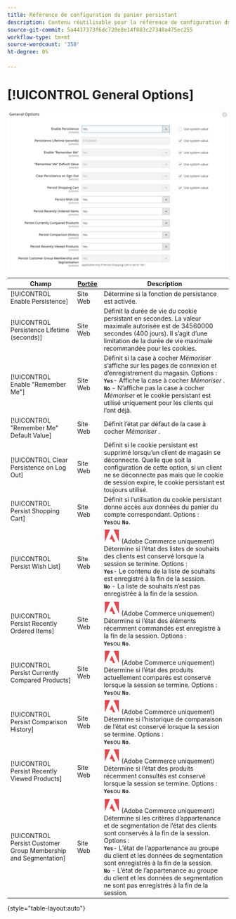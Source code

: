 ```yaml
---
title: Référence de configuration du panier persistant
description: Contenu réutilisable pour la référence de configuration du panier persistant.
source-git-commit: 5a4417373f6dc720e8e14f883c27348a475ec255
workflow-type: tm+mt
source-wordcount: '358'
ht-degree: 0%

---
```



# [!UICONTROL General Options]

![Options générales](/help/configuration-reference/customers/assets/persistent-shopping-cart-general.png)<!-- zoom -->

<!-- [General Options](https://experienceleague.adobe.com/fr/docs/commerce-admin/stores-sales/point-of-purchase/cart/cart-persistent#configure-a-persistent-cart) -->

| Champ | [Portée](/help/getting-started/websites-stores-views.md#scope-settings) | Description |
|--- |------------------------------------------------------------------------|--- |
| [!UICONTROL Enable Persistence] | Site Web | Détermine si la fonction de persistance est activée. |
| [!UICONTROL Persistence Lifetime (seconds)] | Site Web | Définit la durée de vie du cookie persistant en secondes. La valeur maximale autorisée est de 34560000 secondes (400 jours). Il s’agit d’une limitation de la durée de vie maximale recommandée pour les cookies. |
| [!UICONTROL Enable "Remember Me"] | Site Web | Définit si la case à cocher _Mémoriser_ s’affiche sur les pages de connexion et d’enregistrement du magasin. Options : <br/>**`Yes`**- Affiche la case à cocher _Mémoriser_ .<br/>**`No`** - N’affiche pas la case à cocher _Mémoriser_ et le cookie persistant est utilisé uniquement pour les clients qui l’ont déjà. |
| [!UICONTROL "Remember Me" Default Value] | Site Web | Définit l’état par défaut de la case à cocher _Mémoriser_ . |
| [!UICONTROL Clear Persistence on Log Out] | Site Web | Définit si le cookie persistant est supprimé lorsqu’un client de magasin se déconnecte. Quelle que soit la configuration de cette option, si un client ne se déconnecte pas mais que le cookie de session expire, le cookie persistant est toujours utilisé. |
| [!UICONTROL Persist Shopping Cart] | Site Web | Définit si l’utilisation du cookie persistant donne accès aux données du panier du compte correspondant. Options : <br/>**`Yes`**&#x200B;ou **`No`**. |
| [!UICONTROL Persist Wish List] | Site Web | ![Adobe Commerce](/help/assets/adobe-logo.svg) (Adobe Commerce uniquement) Détermine si l’état des listes de souhaits des clients est conservé lorsque la session se termine. Options : <br/>**`Yes`**- Le contenu de la liste de souhaits est enregistré à la fin de la session.<br/>**`No`** - La liste de souhaits n’est pas enregistrée à la fin de la session. |
| [!UICONTROL Persist Recently Ordered Items] | Site Web | ![Adobe Commerce](/help/assets/adobe-logo.svg) (Adobe Commerce uniquement) Détermine si l’état des éléments récemment commandés est enregistré à la fin de la session. Options : <br/>**`Yes`**&#x200B;ou **`No`**. |
| [!UICONTROL Persist Currently Compared Products] | Site Web | ![Adobe Commerce](/help/assets/adobe-logo.svg) (Adobe Commerce uniquement) Détermine si l’état des produits actuellement comparés est conservé lorsque la session se termine. Options : <br/>**`Yes`**&#x200B;ou **`No`**. |
| [!UICONTROL Persist Comparison History] | Site Web | ![Adobe Commerce](/help/assets/adobe-logo.svg) (Adobe Commerce uniquement) Détermine si l’historique de comparaison de l’état est conservé lorsque la session se termine. Options : <br/>**`Yes`**&#x200B;ou **`No`**. |
| [!UICONTROL Persist Recently Viewed Products] | Site Web | ![Adobe Commerce](/help/assets/adobe-logo.svg) (Adobe Commerce uniquement) Détermine si l’état des produits récemment consultés est conservé lorsque la session se termine. Options : <br/>**`Yes`**&#x200B;ou **`No`**. |
| [!UICONTROL Persist Customer Group Membership and Segmentation] | Site Web | ![Adobe Commerce](/help/assets/adobe-logo.svg) (Adobe Commerce uniquement) Détermine si les critères d’appartenance et de segmentation de l’état des clients sont conservés à la fin de la session. Options : <br/>**`Yes`**- L’état de l’appartenance au groupe du client et les données de segmentation sont enregistrés à la fin de la session.<br/>**`No`** - L’état de l’appartenance au groupe du client et les données de segmentation ne sont pas enregistrés à la fin de la session. |

{style="table-layout:auto"}
